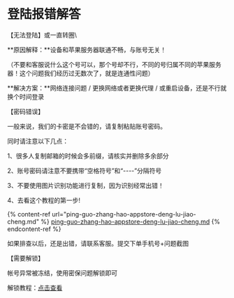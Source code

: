 # 登陆报错解答

【无法登陆】或一直转圈\


**原因解释：**设备和苹果服务器联通不畅，与账号无关！

（不要和客服说什么这个号可以，那个号却不行，不同的号归属不同的苹果服务器！这个问题我们经历过无数次了，就是连通性问题）

**解决方案：**网络连接问题 / 更换网络或者更换代理 / 或重启设备，还是不行就换个时间登录

【密码错误】

一般来说，我们的卡密是不会错的，请复制粘贴账号密码。

同时请注意以下几点：&#x20;

1、很多人复制邮箱的时候会多前缀，请核实并删除多余部分&#x20;

2、账号密码请注意不要携带“空格符号”和“----”分隔符号&#x20;

3、不要使用图片识别功能进行复制，因为识别经常出错！

4、去看这个教程的第一步!

{% content-ref url="ping-guo-zhang-hao-appstore-deng-lu-jiao-cheng.md" %}
[ping-guo-zhang-hao-appstore-deng-lu-jiao-cheng.md](ping-guo-zhang-hao-appstore-deng-lu-jiao-cheng.md)
{% endcontent-ref %}

如果排查以后，还是出错，请联系客服。提交下单手机号+问题截图

【需要解锁】

帐号异常被冻结，使用密保问题解锁即可

解锁教程：[点击查看](ping-guo-zhang-hao-jie-suo-yu-zhao-hui-fang-fa.md)
